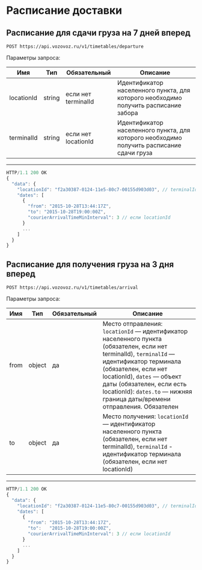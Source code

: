 # Расписание доставки

## Расписание для сдачи груза на 7 дней вперед

`POST https://api.vozovoz.ru/v1/timetables/departure`

Параметры запроса:

Имя | Тип | Обязательный | Описание
--- | --- | ------------ | --------
locationId | string | если нет terminalId | Идентификатор населенного пункта, для которого необходимо получить расписание забора
terminalId | string | если нет locationId | Идентификатор населенного пункта, для которого необходимо получить расписание сдачи груза

---

```js
HTTP/1.1 200 OK
{
  "data": {
    "locationId": "f2a30387-0124-11e5-80c7-00155d903d03", // terminalId
    "dates": [
      {
        "from": "2015-10-28T13:44:17Z",
        "to": "2015-10-28T19:00:00Z",
        "courierArrivalTimeMinInterval": 3 // если locationId
      }
      ...
    ]
  }
}
```

## Расписание для получения груза на 3 дня вперед

`POST https://api.vozovoz.ru/v1/timetables/arrival`

Параметры запроса:

Имя | Тип | Обязательный | Описание
--- | --- | ------------ | --------
from | object | да | Место отправления: `locationId` — идентификатор населенного пункта (обязателен, если нет terminalId), `terminalId` — идентификатор терминала (обязателен, если нет locationId), `dates` — объект даты (обязателен, если есть locationId): `dates.to` — нижняя граница даты/времени отправления. Обязателен
to | object | да | Место получения: `locationId` — идентификатор населенного пункта (обязателен, если нет terminalId), `terminalId` - идентификатор терминала (обязателен, если нет locationId)

---

```js
HTTP/1.1 200 OK
{
  "data": {
    "locationId": "f2a30387-0124-11e5-80c7-00155d903d03", // terminalId
    "dates": [
      {
        "from": "2015-10-28T13:44:17Z",
        "to":   "2015-10-28T19:00:00Z",
        "courierArrivalTimeMinInterval": 3 // если locationId
      }
      ...
    ]
  }
}
```
